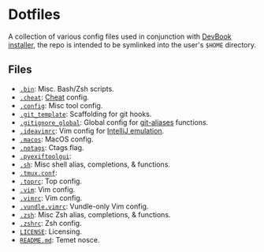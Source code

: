 # Dotfiles

A collection of various config files used in conjunction with 
[DevBook installer](https://jig.io/devbook), the repo is intended to be 
symlinked into the user's `$HOME` directory.

## Files
- [`.bin`](.bin): Misc. Bash/Zsh scripts.
- [`.cheat`](.cheat): [Cheat](https://github.com/chrisallenlane/cheat) config.
- [`.config`](.config): Misc tool config.
- [`.git_template`](.git_template): Scaffolding for git hooks.
- [`.gitignore_global`](.gitignore_global): Global config for [git-aliases](.sh/functions/git-aliases) functions.
- [`.ideavimrc`](.ideavimrc): Vim config for [IntelliJ emulation](https://github.com/JetBrains/ideavim).
- [`.macos`](.macos): MacOS config.
- [`.notags`](.notags): Ctags flag.
- [`.pyexiftoolgui`](.pyexiftoolgui): 
- [`.sh`](.sh): Misc shell alias, completions, & functions.
- [`.tmux.conf`](.tmux.conf):
- [`.toprc`](.toprc): Top config.
- [`.vim`](.vim): Vim config.
- [`.vimrc`](.vimrc): Vim config.
- [`.vundle.vimrc`](.vundle.vimrc): Vundle-only Vim config.
- [`.zsh`](.zsh): Misc Zsh alias, completions, & functions.
- [`.zshrc`](.zshrc): Zsh config.
- [`LICENSE`](LICENSE): Licensing.
- [`README.md`](README.md): Temet nosce.
